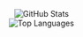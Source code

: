 <div align="center">
  <img src="https://github-readme-stats.vercel.app/api?username=weiwang0305&show_icons=true&theme=dracula&include_all_commits=true" alt="GitHub Stats" />
</div>
<div align="center">
  <img src="https://github-readme-stats.vercel.app/api/top-langs/?username=weiwang0305" alt="Top Languages" />
</div>

